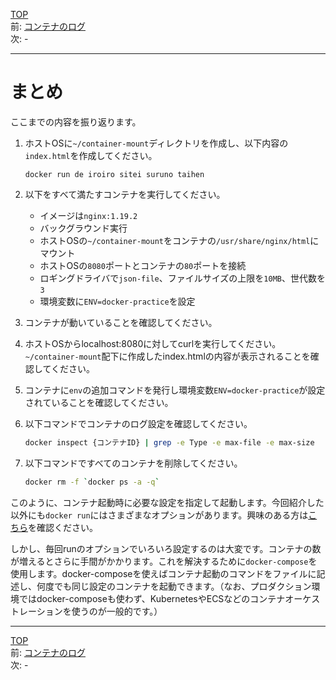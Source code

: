 [TOP](../README.md)   
前: [コンテナのログ](./container-log.md)  
次: -  

---

# まとめ

ここまでの内容を振り返ります。

1. ホストOSに``~/container-mount``ディレクトリを作成し、以下内容の``index.html``を作成してください。
   ``` 
   docker run de iroiro sitei suruno taihen
   ```

2. 以下をすべて満たすコンテナを実行してください。
      - イメージは``nginx:1.19.2``
   - バックグラウンド実行
   - ホストOSの``~/container-mount``をコンテナの``/usr/share/nginx/html``にマウント
   - ホストOSの``8080``ポートとコンテナの``80``ポートを接続
   - ロギングドライバで``json-file``、ファイルサイズの上限を``10MB``、世代数を``3``
   - 環境変数に``ENV=docker-practice``を設定

3. コンテナが動いていることを確認してください。

4. ホストOSからlocalhost:8080に対してcurlを実行してください。``~/container-mount``配下に作成したindex.htmlの内容が表示されることを確認してください。

5. コンテナに``env``の追加コマンドを発行し環境変数``ENV=docker-practice``が設定されていることを確認してください。

6. 以下コマンドでコンテナのログ設定を確認してください。
   ``` sh
   docker inspect {コンテナID} | grep -e Type -e max-file -e max-size
   ```

7. 以下コマンドですべてのコンテナを削除してください。
    ``` sh
    docker rm -f `docker ps -a -q`
    ```

このように、コンテナ起動時に必要な設定を指定して起動します。今回紹介した以外にも``docker run``にはさまざまなオプションがあります。興味のある方は[こちら](https://docs.docker.jp/engine/reference/commandline/run.html)を確認ください。

しかし、毎回runのオプションでいろいろ設定するのは大変です。コンテナの数が増えるとさらに手間がかかります。これを解決するために``docker-compose``を使用します。docker-composeを使えばコンテナ起動のコマンドをファイルに記述し、何度でも同じ設定のコンテナを起動できます。（なお、プロダクション環境ではdocker-composeも使わず、KubernetesやECSなどのコンテナオーケストレーションを使うのが一般的です。）

---

[TOP](../README.md)   
前: [コンテナのログ](./container-log.md)  
次: -  
